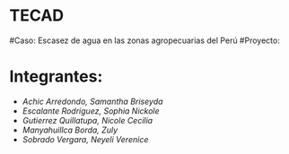 # **TECAD**
#Caso: Escasez de agua en las zonas agropecuarias del Perú
#Proyecto:
# Integrantes:
* *Achic Arredondo, Samantha Briseyda*
* *Escalante Rodriguez, Sophia Nickole*
* *Gutierrez Quillatupa, Nicole Cecilia*
* *Manyahuillca Borda, Zuly*
* *Sobrado Vergara, Neyeli Verenice*
